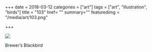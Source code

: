 +++
date = 2018-03-12
categories = ["art"]
tags = ["art", "illustration", "birds"]
title = "103"
href= ""
summary=""
featuredimg = "/media/art/103.png"

+++

<img src="/media/art/103.png" />

Brewer’s Blackbird
